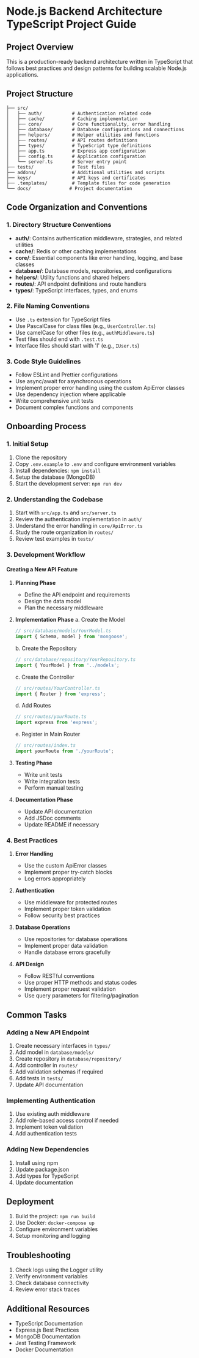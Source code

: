 # Node.js Backend Architecture TypeScript Project Guide

## Project Overview
This is a production-ready backend architecture written in TypeScript that follows best practices and design patterns for building scalable Node.js applications.

## Project Structure
```
├── src/
│   ├── auth/           # Authentication related code
│   ├── cache/          # Caching implementation
│   ├── core/           # Core functionality, error handling
│   ├── database/       # Database configurations and connections
│   ├── helpers/        # Helper utilities and functions
│   ├── routes/         # API routes definitions
│   ├── types/          # TypeScript type definitions
│   ├── app.ts          # Express app configuration
│   ├── config.ts       # Application configuration
│   └── server.ts       # Server entry point
├── tests/              # Test files
├── addons/             # Additional utilities and scripts
├── keys/               # API keys and certificates
├── .templates/         # Template files for code generation
└── docs/              # Project documentation
```

## Code Organization and Conventions

### 1. Directory Structure Conventions

- **auth/**: Contains authentication middleware, strategies, and related utilities
- **cache/**: Redis or other caching implementations
- **core/**: Essential components like error handling, logging, and base classes
- **database/**: Database models, repositories, and configurations
- **helpers/**: Utility functions and shared helpers
- **routes/**: API endpoint definitions and route handlers
- **types/**: TypeScript interfaces, types, and enums

### 2. File Naming Conventions

- Use `.ts` extension for TypeScript files
- Use PascalCase for class files (e.g., `UserController.ts`)
- Use camelCase for other files (e.g., `authMiddleware.ts`)
- Test files should end with `.test.ts`
- Interface files should start with 'I' (e.g., `IUser.ts`)

### 3. Code Style Guidelines

- Follow ESLint and Prettier configurations
- Use async/await for asynchronous operations
- Implement proper error handling using the custom ApiError classes
- Use dependency injection where applicable
- Write comprehensive unit tests
- Document complex functions and components

## Onboarding Process

### 1. Initial Setup

1. Clone the repository
2. Copy `.env.example` to `.env` and configure environment variables
3. Install dependencies: `npm install`
4. Setup the database (MongoDB)
5. Start the development server: `npm run dev`

### 2. Understanding the Codebase

1. Start with `src/app.ts` and `src/server.ts`
2. Review the authentication implementation in `auth/`
3. Understand the error handling in `core/ApiError.ts`
4. Study the route organization in `routes/`
5. Review test examples in `tests/`

### 3. Development Workflow

#### Creating a New API Feature

1. **Planning Phase**
   - Define the API endpoint and requirements
   - Design the data model
   - Plan the necessary middleware

2. **Implementation Phase**
   a. Create the Model
   ```typescript
   // src/database/models/YourModel.ts
   import { Schema, model } from 'mongoose';
   ```

   b. Create the Repository
   ```typescript
   // src/database/repository/YourRepository.ts
   import { YourModel } from '../models';
   ```

   c. Create the Controller
   ```typescript
   // src/routes/YourController.ts
   import { Router } from 'express';
   ```

   d. Add Routes
   ```typescript
   // src/routes/yourRoute.ts
   import express from 'express';
   ```

   e. Register in Main Router
   ```typescript
   // src/routes/index.ts
   import yourRoute from './yourRoute';
   ```

3. **Testing Phase**
   - Write unit tests
   - Write integration tests
   - Perform manual testing

4. **Documentation Phase**
   - Update API documentation
   - Add JSDoc comments
   - Update README if necessary

### 4. Best Practices

1. **Error Handling**
   - Use the custom ApiError classes
   - Implement proper try-catch blocks
   - Log errors appropriately

2. **Authentication**
   - Use middleware for protected routes
   - Implement proper token validation
   - Follow security best practices

3. **Database Operations**
   - Use repositories for database operations
   - Implement proper data validation
   - Handle database errors gracefully

4. **API Design**
   - Follow RESTful conventions
   - Use proper HTTP methods and status codes
   - Implement proper request validation
   - Use query parameters for filtering/pagination

## Common Tasks

### Adding a New API Endpoint

1. Create necessary interfaces in `types/`
2. Add model in `database/models/`
3. Create repository in `database/repository/`
4. Add controller in `routes/`
5. Add validation schemas if required
6. Add tests in `tests/`
7. Update API documentation

### Implementing Authentication

1. Use existing auth middleware
2. Add role-based access control if needed
3. Implement token validation
4. Add authentication tests

### Adding New Dependencies

1. Install using npm
2. Update package.json
3. Add types for TypeScript
4. Update documentation

## Deployment

1. Build the project: `npm run build`
2. Use Docker: `docker-compose up`
3. Configure environment variables
4. Setup monitoring and logging

## Troubleshooting

1. Check logs using the Logger utility
2. Verify environment variables
3. Check database connectivity
4. Review error stack traces

## Additional Resources

- TypeScript Documentation
- Express.js Best Practices
- MongoDB Documentation
- Jest Testing Framework
- Docker Documentation 